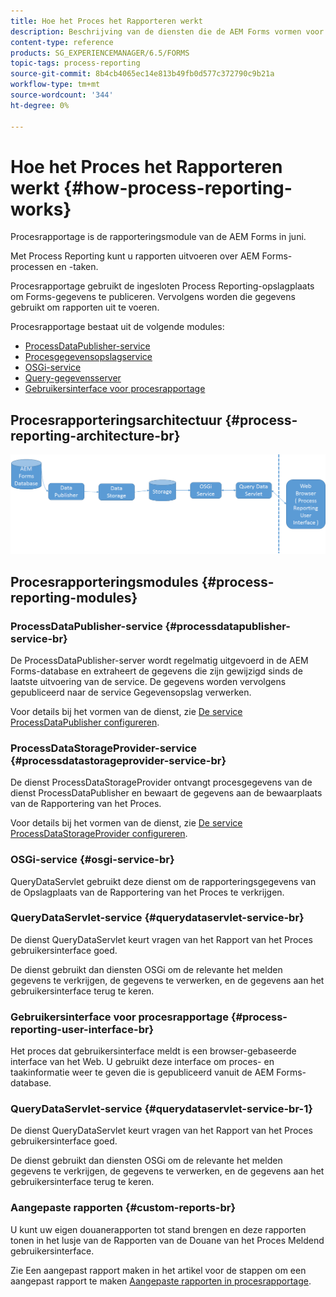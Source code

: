 ```yaml
---
title: Hoe het Proces het Rapporteren werkt
description: Beschrijving van de diensten die de AEM Forms vormen voor JEE Process Reporting en een inleiding op de Process Reporting UI
content-type: reference
products: SG_EXPERIENCEMANAGER/6.5/FORMS
topic-tags: process-reporting
source-git-commit: 8b4cb4065ec14e813b49fb0d577c372790c9b21a
workflow-type: tm+mt
source-wordcount: '344'
ht-degree: 0%

---
```



# Hoe het Proces het Rapporteren werkt {#how-process-reporting-works}

Procesrapportage is de rapporteringsmodule van de AEM Forms in juni.

Met Process Reporting kunt u rapporten uitvoeren over AEM Forms-processen en -taken.

Procesrapportage gebruikt de ingesloten Process Reporting-opslagplaats om Forms-gegevens te publiceren. Vervolgens worden die gegevens gebruikt om rapporten uit te voeren.

Procesrapportage bestaat uit de volgende modules:

* [ProcessDataPublisher-service](/help/forms/using/process-reporting/process-reporting-architecture.md#p-processdatapublisher-service-br-p)
* [Procesgegevensopslagservice](/help/forms/using/process-reporting/process-reporting-architecture.md#p-processdatastorageprovider-service-br-p)
* [OSGi-service](/help/forms/using/process-reporting/process-reporting-architecture.md#p-osgi-service-br-p)
* [Query-gegevensserver](/help/forms/using/process-reporting/process-reporting-architecture.md#p-querydataservlet-service-br-p)
* [Gebruikersinterface voor procesrapportage](/help/forms/using/process-reporting/process-reporting-architecture.md#p-process-reporting-user-interface-br-p)

## Procesrapporteringsarchitectuur {#process-reporting-architecture-br}

![procesrapporteringsarchitectuur](assets/processreportingarchitecture.png)

## Procesrapporteringsmodules {#process-reporting-modules}

### ProcessDataPublisher-service {#processdatapublisher-service-br}

De ProcessDataPublisher-server wordt regelmatig uitgevoerd in de AEM Forms-database en extraheert de gegevens die zijn gewijzigd sinds de laatste uitvoering van de service. De gegevens worden vervolgens gepubliceerd naar de service Gegevensopslag verwerken.

Voor details bij het vormen van de dienst, zie [De service ProcessDataPublisher configureren](/help/forms/using/process-reporting/install-start-process-reporting.md#p-reportconfiguration-service-p).

### ProcessDataStorageProvider-service {#processdatastorageprovider-service-br}

De dienst ProcessDataStorageProvider ontvangt procesgegevens van de dienst ProcessDataPublisher en bewaart de gegevens aan de bewaarplaats van de Rapportering van het Proces.

Voor details bij het vormen van de dienst, zie [De service ProcessDataStorageProvider configureren](/help/forms/using/process-reporting/install-start-process-reporting.md#p-to-configure-the-process-reporting-repository-locations-p).

### OSGi-service {#osgi-service-br}

QueryDataServlet gebruikt deze dienst om de rapporteringsgegevens van de Opslagplaats van de Rapportering van het Proces te verkrijgen.

### QueryDataServlet-service {#querydataservlet-service-br}

De dienst QueryDataServlet keurt vragen van het Rapport van het Proces gebruikersinterface goed.

De dienst gebruikt dan diensten OSGi om de relevante het melden gegevens te verkrijgen, de gegevens te verwerken, en de gegevens aan het gebruikersinterface terug te keren.

### Gebruikersinterface voor procesrapportage {#process-reporting-user-interface-br}

Het proces dat gebruikersinterface meldt is een browser-gebaseerde interface van het Web. U gebruikt deze interface om proces- en taakinformatie weer te geven die is gepubliceerd vanuit de AEM Forms-database.

### QueryDataServlet-service {#querydataservlet-service-br-1}

De dienst QueryDataServlet keurt vragen van het Rapport van het Proces gebruikersinterface goed.

De dienst gebruikt dan diensten OSGi om de relevante het melden gegevens te verkrijgen, de gegevens te verwerken, en de gegevens aan het gebruikersinterface terug te keren.

### Aangepaste rapporten {#custom-reports-br}

U kunt uw eigen douanerapporten tot stand brengen en deze rapporten tonen in het lusje van de Rapporten van de Douane van het Proces Meldend gebruikersinterface.

Zie Een aangepast rapport maken in het artikel voor de stappen om een aangepast rapport te maken [Aangepaste rapporten in procesrapportage](/help/forms/using/process-reporting/process-reporting-custom-reports.md).
